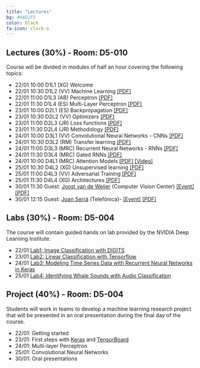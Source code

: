 ```yaml
---
title: "Lectures"
bg: #9AD1F5
color: black
fa-icon: clock-o
---
```


## Lectures (30%) - Room: D5-010

Course will be divided in modules of half an hour covering the following topics:

* 22/01 10:00 D1L1 (XG) Welcome  
* 22/01 10:30 D1L2 (VV) Machine Learning [[PDF]][d1l2-slides]
* 22/01 11:00 D1L3 (AB) Perceptron [[PDF]][d1l3-slides]
* 22/01 11:30 D1L4 (ES) Multi-Layer Perceptron [[PDF]][d1l4-slides]
* 23/01 10:00 D2L1 (ES) Backpropagation [[PDF]][d2l1-slides]
* 23/01 10:30 D2L2 (VV) Optimizers [[PDF]][d2l2-slides]
* 23/01 11:00 D2L3 (JR) Loss functions [[PDF]][d2l3-slides]
* 23/01 11:30 D2L4 (JR) Methodology [[PDF]][d2l4-slides]
* 24/01 10:00 D3L1 (VV) Convolutional Neural Networks - CNNs [[PDF]][d3l1-slides]
* 24/01 10:30 D3L2 (RM) Transfer learning [[PDF]][d3l2-slides]
* 24/01 11:00 D3L3 (MRC) Recurrent Neural Networks - RNNs [[PDF]][d3l3-slides]
* 24/01 11:30 D3L4 (MRC) Gated RNNs [[PDF]][d3l4-slides]
* 24/01 10:00 D4L1 (MRC) Attention Models [[PDF]][d4l1-slides] [[Video]][d4l1-video]
* 25/01 10:30 D4L2 (XG) Unsupervised learning [[PDF]][d4l2-slides]
* 25/01 11:00 D4L3 (VV) Adversarial Training [[PDF]][d4l3-slides]
* 25/01 11:30 D4L4 (XG) Architectures [[PDF]][d4l4-slides]
* 30/01 11:30 Guest: [Joost van de Weijer][JoostVanDeWeijer] (Computer Vision Center) [[Event]][RSVP] [[PDF]][d5l1-slides]
* 30/01 12:15 Guest: [Joan Serrà][JoanSerra] (Telefónica)- [[Event]][RSVP] [[PDF]][d5l2-slides]

[d1l2-slides]: https://github.com/telecombcn-dl/2018-idl/raw/master/slides/D1L2-MachineLearning.pdf
[d1l3-slides]: https://github.com/telecombcn-dl/2018-idl/raw/master/slides/D1L3_Perceptron.pdf
[d1l4-slides]: https://github.com/telecombcn-dl/2018-idl/raw/master/slides/D1L4_Multilayer_Perceptron.pdf
[d2l1-slides]: https://github.com/telecombcn-dl/2018-idl/raw/master/slides/D2L1_Backpropagation.pdf
[d2l2-slides]: https://github.com/telecombcn-dl/2018-idl/raw/master/slides/D2L2_Optimization.pdf
[d2l3-slides]: https://github.com/telecombcn-dl/2018-idl/raw/master/slides/D2L3_LossFunctions.pdf
[d2l4-slides]: https://github.com/telecombcn-dl/2018-idl/raw/master/slides/D2L4_Methodology.pdf
[d3l1-slides]: https://github.com/telecombcn-dl/2018-idl/raw/master/slides/D3L1_CNN.pdf
[d3l2-slides]: https://github.com/telecombcn-dl/2018-idl/raw/master/slides/D3L2_TransferLearning.pdf
[d3l3-slides]: https://github.com/telecombcn-dl/2018-idl/raw/master/slides/D3L3_RecurrentNeuralNetworks.pdf
[d3l4-slides]: https://github.com/telecombcn-dl/2018-idl/raw/master/slides/D3L4_GatedUnits.pdf
[d4l1-slides]: https://github.com/telecombcn-dl/2018-idl/raw/master/slides/D4L1_Attention.pdf
[d4l1-thumb]: https://i9.ytimg.com/vi/9oMVVx98Hk4/default.jpg?v=5a9ac30e&sqp=CPyF69QF&rs=AOn4CLBfHqKkHO9qiFrnoGl4Q2ig-lKBOw
[d4l1-video]: https://youtu.be/9oMVVx98Hk4
[d4l2-slides]: https://github.com/telecombcn-dl/2018-idl/raw/master/slides/D4L2_TransferLearning.pdf
[d4l3-slides]: https://github.com/telecombcn-dl/2018-idl/raw/master/slides/D4L3_GAN.pdf
[d4l4-slides]: https://github.com/telecombcn-dl/2018-idl/raw/master/slides/D4L4_TheNeuralNetworkZoo.pdf
[d5l1-slides]: https://github.com/telecombcn-dl/2018-idl/raw/master/slides/D5L1_CompressionRankings.pdf
[d5l2-slides]: https://github.com/telecombcn-dl/2018-idl/raw/master/slides/D5L2_UnintuitiveDNN.pdf

[JoostVanDeWeijer]: http://www.cvc.uab.es/LAMP/joost/
[JoanSerra]: http://joanserra.weebly.com/
[RSVP]: https://www.eventbrite.com/e/upc-telecombcn-deep-learning-winter-school-guest-lectures-tickets-42478656806

## Labs (30%) - Room: D5-004
The course will contain guided hands on lab provided by the NVIDIA Deep Learning Institute.

* 22/01 [Lab1: Image Classification with DIGITS][Lab1] 
* 23/01 [Lab2: Linear Classification with Tensorflow][Lab2]
* 24/01 [Lab3: Modeling Time Series Data with Recurrent Neural Networks in Keras][Lab3]
* 25/01 [Lab4: Identifying Whale Sounds with Audio Classification][Lab4]

[Lab1]: https://nvidia.qwiklab.com/focuses/5866
[Lab2]: https://nvidia.qwiklab.com/focuses/3045
[Lab3]: https://nvidia.qwiklab.com/focuses/3043
[Lab4]: https://nvidia.qwiklab.com/focuses/5451


## Project (40%) - Room: D5-004

Students will work in teams to develop a machine learning research project that will be presented in an oral presentation during the final day of the course. 

* 22/01: Getting started 
* 23/01: First steps with [Keras](https://keras.io/) and [TensorBoard](https://www.tensorflow.org/get_started/summaries_and_tensorboard)
* 24/01: Multi-layer Perceptron
* 25/01: Convolutional Neural Networks
* 30/01: Oral presentations
